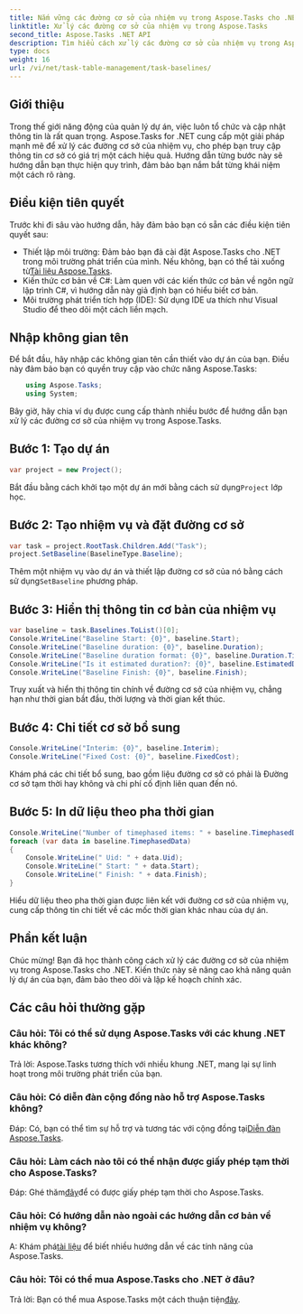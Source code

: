 ```yaml
---
title: Nắm vững các đường cơ sở của nhiệm vụ trong Aspose.Tasks cho .NET
linktitle: Xử lý các đường cơ sở của nhiệm vụ trong Aspose.Tasks
second_title: Aspose.Tasks .NET API
description: Tìm hiểu cách xử lý các đường cơ sở của nhiệm vụ trong Aspose.Tasks for .NET với hướng dẫn toàn diện này. Hãy nâng cao kỹ năng quản lý dự án của bạn ngay hôm nay!
type: docs
weight: 16
url: /vi/net/task-table-management/task-baselines/
---
```

## Giới thiệu
Trong thế giới năng động của quản lý dự án, việc luôn tổ chức và cập nhật thông tin là rất quan trọng. Aspose.Tasks for .NET cung cấp một giải pháp mạnh mẽ để xử lý các đường cơ sở của nhiệm vụ, cho phép bạn truy cập thông tin cơ sở có giá trị một cách hiệu quả. Hướng dẫn từng bước này sẽ hướng dẫn bạn thực hiện quy trình, đảm bảo bạn nắm bắt từng khái niệm một cách rõ ràng.
## Điều kiện tiên quyết
Trước khi đi sâu vào hướng dẫn, hãy đảm bảo bạn có sẵn các điều kiện tiên quyết sau:
-  Thiết lập môi trường: Đảm bảo bạn đã cài đặt Aspose.Tasks cho .NET trong môi trường phát triển của mình. Nếu không, bạn có thể tải xuống từ[Tài liệu Aspose.Tasks](https://reference.aspose.com/tasks/net/).
- Kiến thức cơ bản về C#: Làm quen với các kiến thức cơ bản về ngôn ngữ lập trình C#, vì hướng dẫn này giả định bạn có hiểu biết cơ bản.
- Môi trường phát triển tích hợp (IDE): Sử dụng IDE ưa thích như Visual Studio để theo dõi một cách liền mạch.
## Nhập không gian tên
Để bắt đầu, hãy nhập các không gian tên cần thiết vào dự án của bạn. Điều này đảm bảo bạn có quyền truy cập vào chức năng Aspose.Tasks:
```csharp
    using Aspose.Tasks;
    using System;
```
Bây giờ, hãy chia ví dụ được cung cấp thành nhiều bước để hướng dẫn bạn xử lý các đường cơ sở của nhiệm vụ trong Aspose.Tasks.
## Bước 1: Tạo dự án
```csharp
var project = new Project();
```
 Bắt đầu bằng cách khởi tạo một dự án mới bằng cách sử dụng`Project` lớp học.
## Bước 2: Tạo nhiệm vụ và đặt đường cơ sở
```csharp
var task = project.RootTask.Children.Add("Task");
project.SetBaseline(BaselineType.Baseline);
```
 Thêm một nhiệm vụ vào dự án và thiết lập đường cơ sở của nó bằng cách sử dụng`SetBaseline` phương pháp.
## Bước 3: Hiển thị thông tin cơ bản của nhiệm vụ
```csharp
var baseline = task.Baselines.ToList()[0];
Console.WriteLine("Baseline Start: {0}", baseline.Start);
Console.WriteLine("Baseline duration: {0}", baseline.Duration);
Console.WriteLine("Baseline duration format: {0}", baseline.Duration.TimeUnit);
Console.WriteLine("Is it estimated duration?: {0}", baseline.EstimatedDuration);
Console.WriteLine("Baseline Finish: {0}", baseline.Finish);
```
Truy xuất và hiển thị thông tin chính về đường cơ sở của nhiệm vụ, chẳng hạn như thời gian bắt đầu, thời lượng và thời gian kết thúc.
## Bước 4: Chi tiết cơ sở bổ sung
```csharp
Console.WriteLine("Interim: {0}", baseline.Interim);
Console.WriteLine("Fixed Cost: {0}", baseline.FixedCost);
```
Khám phá các chi tiết bổ sung, bao gồm liệu đường cơ sở có phải là Đường cơ sở tạm thời hay không và chi phí cố định liên quan đến nó.
## Bước 5: In dữ liệu theo pha thời gian
```csharp
Console.WriteLine("Number of timephased items: " + baseline.TimephasedData.Count);
foreach (var data in baseline.TimephasedData)
{
    Console.WriteLine(" Uid: " + data.Uid);
    Console.WriteLine(" Start: " + data.Start);
    Console.WriteLine(" Finish: " + data.Finish);
}
```
Hiểu dữ liệu theo pha thời gian được liên kết với đường cơ sở của nhiệm vụ, cung cấp thông tin chi tiết về các mốc thời gian khác nhau của dự án.
## Phần kết luận
Chúc mừng! Bạn đã học thành công cách xử lý các đường cơ sở của nhiệm vụ trong Aspose.Tasks cho .NET. Kiến thức này sẽ nâng cao khả năng quản lý dự án của bạn, đảm bảo theo dõi và lập kế hoạch chính xác.
## Các câu hỏi thường gặp
### Câu hỏi: Tôi có thể sử dụng Aspose.Tasks với các khung .NET khác không?
Trả lời: Aspose.Tasks tương thích với nhiều khung .NET, mang lại sự linh hoạt trong môi trường phát triển của bạn.
### Câu hỏi: Có diễn đàn cộng đồng nào hỗ trợ Aspose.Tasks không?
 Đáp: Có, bạn có thể tìm sự hỗ trợ và tương tác với cộng đồng tại[Diễn đàn Aspose.Tasks](https://forum.aspose.com/c/tasks/15).
### Câu hỏi: Làm cách nào tôi có thể nhận được giấy phép tạm thời cho Aspose.Tasks?
 Đáp: Ghé thăm[đây](https://purchase.aspose.com/temporary-license/)để có được giấy phép tạm thời cho Aspose.Tasks.
### Câu hỏi: Có hướng dẫn nào ngoài các hướng dẫn cơ bản về nhiệm vụ không?
 A: Khám phá[tài liệu](https://reference.aspose.com/tasks/net/) để biết nhiều hướng dẫn về các tính năng của Aspose.Tasks.
### Câu hỏi: Tôi có thể mua Aspose.Tasks cho .NET ở đâu?
 Trả lời: Bạn có thể mua Aspose.Tasks một cách thuận tiện[đây](https://purchase.aspose.com/buy).
